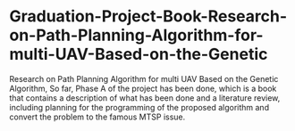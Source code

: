 # Graduation-Project-Book-Research-on-Path-Planning-Algorithm-for-multi-UAV-Based-on-the-Genetic
Research on Path Planning Algorithm for multi UAV Based on the Genetic Algorithm, So far, Phase A of the project has been done, which is a book that contains a description of what has been done and a literature review, including planning for the programming of the proposed algorithm and convert the problem to the famous MTSP issue. 
